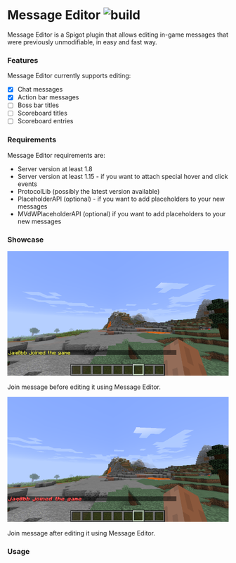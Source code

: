 # Message Editor ![build](https://github.com/jaqobb/message-editor/workflows/build/badge.svg)

Message Editor is a Spigot plugin that allows editing in-game messages that were previously unmodifiable, in easy and fast way.

### Features

Message Editor currently supports editing:
* [x] Chat messages
* [x] Action bar messages
* [ ] Boss bar titles
* [ ] Scoreboard titles
* [ ] Scoreboard entries

### Requirements

Message Editor requirements are:
* Server version at least 1.8
* Server version at least 1.15 - if you want to attach special hover and click events
* ProtocolLib (possibly the latest version available)
* PlaceholderAPI (optional) - if you want to add placeholders to your new messages
* MVdWPlaceholderAPI (optional) if you want to add placeholders to your new messages

### Showcase

![](images/showcase_before.png)

Join message before editing it using Message Editor.

![](images/showcase_after.png)

Join message after editing it using Message Editor.

### Usage
